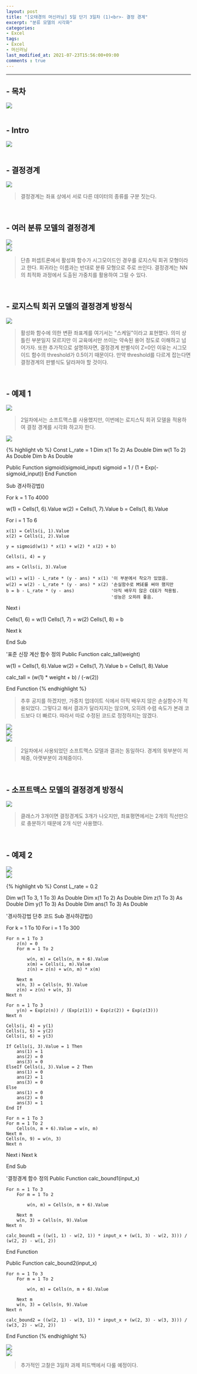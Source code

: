 ```yaml
---
layout: post
title: "[오태경의 머신러닝] 5일 단기 3일차 (1)<br>- 결정 경계"
excerpt: "분류 모델의 시각화"
categories:
- Excel
tags:
- Excel
- 머신러닝
last_modified_at: 2021-07-23T15:56:00+09:00
comments : true
---
```

<hr>

<h2>- 목차</h2>
<div style="align-items: center;">
    <img src="/assets/post-image/Excel-5일-단기-3/슬라이드3.PNG">
</div>
<br>

<h2>- Intro</h2>
<div style="align-items: center;">
    <img src="/assets/post-image/Excel-5일-단기-3/슬라이드4.PNG">
</div>

<br>
<h2>- 결정경계</h2>
<div style="align-items: center;">
    <img src="/assets/post-image/Excel-5일-단기-3/슬라이드5.PNG">
</div>

> 결정경계는 좌표 상에서 서로 다른 데이터의 종류를 구분 짓는다.

<br>
<h2>- 여러 분류 모델의 결정경계</h2>
<div style="align-items: center;">
    <img src="/assets/post-image/Excel-5일-단기-3/슬라이드6.PNG">
</div>
<div style="align-items: center;">
    <img src="/assets/post-image/Excel-5일-단기-3/슬라이드7.PNG">
</div>

> 단층 퍼셉트론에서 활성화 함수가 시그모이드인 경우를 로지스틱 회귀 모형이라고 한다. 회귀라는 이름과는 반대로 분류 모형으로 주로 쓰인다. 결정경계는 NN의 최적화 과정에서 도출된 가중치를 활용하여 그릴 수 있다.

<br>
<h2>- 로지스틱 회귀 모델의 결정경계 방정식</h2>
<div style="align-items: center;">
    <img src="/assets/post-image/Excel-5일-단기-3/슬라이드8.PNG">
</div>

> 활성화 함수에 의한 변환 좌표계를 여기서는 "스케일"이라고 표현했다. 의미 상 틀린 부분일지 모르지만 이 교육에서만 쓰이는 약속된 용어 정도로 이해하고 넘어가자. 또한 추가적으로 설명하자면, 결정경계 판별식이 Z=0인 이유는 시그모이드 함수의 threshold가 0.5이기 때문이다. 만약 threshold를 다르게 잡는다면 결정경계의 판별식도 달라져야 할 것이다.

<br>
<h2>- 예제 1</h2>
<div style="align-items: center;">
    <img src="/assets/post-image/Excel-5일-단기-3/슬라이드9.PNG">
</div>

> 2일차에서는 소프트맥스를 사용했지만, 이번에는 로지스틱 회귀 모델을 적용하여 결정 경계를 시각화 하고자 한다.

<div style="align-items: center;">
    <img src="/assets/post-image/Excel-5일-단기-3/슬라이드10.PNG">
</div>

{% highlight vb %}
Const L_rate = 1
Dim x(1 To 2) As Double
Dim w(1 To 2) As Double
Dim b As Double

Public Function sigmoid(sigmoid_input)
    sigmoid = 1 / (1 + Exp(-sigmoid_input))
End Function

Sub 경사하강법()

For k = 1 To 4000

w(1) = Cells(1, 6).Value
w(2) = Cells(1, 7).Value
b = Cells(1, 8).Value

For i = 1 To 6

    x(1) = Cells(i, 1).Value
    x(2) = Cells(i, 2).Value

    y = sigmoid(w(1) * x(1) + w(2) * x(2) + b)

    Cells(i, 4) = y

    ans = Cells(i, 3).Value

    w(1) = w(1) - L_rate * (y - ans) * x(1) '이 부분에서 착오가 있었음.
    w(2) = w(2) - L_rate * (y - ans) * x(2) '손실함수로 MSE를 써야 했지만
    b = b - L_rate * (y - ans)              '아직 배우지 않은 CEE가 적용됨.
                                            '성능은 오히려 좋음.
Next i

Cells(1, 6) = w(1)
Cells(1, 7) = w(2)
Cells(1, 8) = b

Next k

End Sub

'표준 신장 계산 함수 정의
Public Function calc_tall(weight)

w(1) = Cells(1, 6).Value
w(2) = Cells(1, 7).Value
b = Cells(1, 8).Value

calc_tall = (w(1) * weight + b) / (-w(2))

End Function
{% endhighlight %}

> 추후 공지를 하겠지만, 가중치 업데이트 식에서 아직 배우지 않은 손실함수가 적용되었다. 그렇다고 해서 결과가 달라지지는 않으며, 오히려 수렴 속도가 본래 코드보다 더 빠르다. 따라서 따로 수정된 코드로 정정하지는 않겠다.

<div style="align-items: center;">
    <img src="/assets/post-image/Excel-5일-단기-3/슬라이드11.PNG">
</div>
<div style="align-items: center;">
    <img src="/assets/post-image/Excel-5일-단기-3/슬라이드12.PNG">
</div>
<div style="align-items: center;">
    <img src="/assets/post-image/Excel-5일-단기-3/슬라이드13.PNG">
</div>

> 2일차에서 사용되었던 소프트맥스 모델과 결과는 동일하다. 경계의 윗부분이 저체중, 아랫부분이 과체중이다.

<br>
<h2>- 소프트맥스 모델의 결정경계 방정식</h2>
<div style="align-items: center;">
    <img src="/assets/post-image/Excel-5일-단기-3/슬라이드14.PNG">
</div>

> 클래스가 3개이면 결정경계도 3개가 나오지만, 좌표평면에서는 2개의 직선만으로 충분하기 때문에 2개 식만 사용했다.

<br>
<h2>- 예제 2</h2>
<div style="align-items: center;">
    <img src="/assets/post-image/Excel-5일-단기-3/슬라이드15.PNG">
</div>
<div style="align-items: center;">
    <img src="/assets/post-image/Excel-5일-단기-3/슬라이드16.PNG">
</div>

{% highlight vb %}
Const L_rate = 0.2

Dim w(1 To 3, 1 To 3) As Double
Dim x(1 To 2) As Double
Dim z(1 To 3) As Double
Dim y(1 To 3) As Double
Dim ans(1 To 3) As Double

'경사하강법 단추 코드
Sub 경사하강법()

For k = 1 To 10
For i = 1 To 300

    For n = 1 To 3
        z(n) = 0
        For m = 1 To 2

            w(n, m) = Cells(n, m + 6).Value
            x(m) = Cells(i, m).Value
            z(n) = z(n) + w(n, m) * x(m)

        Next m
        w(n, 3) = Cells(n, 9).Value
        z(n) = z(n) + w(n, 3)
    Next n

    For n = 1 To 3
        y(n) = Exp(z(n)) / (Exp(z(1)) + Exp(z(2)) + Exp(z(3)))
    Next n

    Cells(i, 4) = y(1)
    Cells(i, 5) = y(2)
    Cells(i, 6) = y(3)

    If Cells(i, 3).Value = 1 Then
        ans(1) = 1
        ans(2) = 0
        ans(3) = 0
    ElseIf Cells(i, 3).Value = 2 Then
        ans(1) = 0
        ans(2) = 1
        ans(3) = 0
    Else
        ans(1) = 0
        ans(2) = 0
        ans(3) = 1
    End If

    For n = 1 To 3
    For m = 1 To 2
        Cells(n, m + 6).Value = w(n, m)
    Next m
    Cells(n, 9) = w(n, 3)
    Next n

Next i
Next k

End Sub

'결정경계 함수 정의
Public Function calc_bound1(input_x)

    For n = 1 To 3
        For m = 1 To 2

            w(n, m) = Cells(n, m + 6).Value

        Next m
        w(n, 3) = Cells(n, 9).Value
    Next n

    calc_bound1 = ((w(1, 1) - w(2, 1)) * input_x + (w(1, 3) - w(2, 3))) / (w(2, 2) - w(1, 2))

End Function

Public Function calc_bound2(input_x)

    For n = 1 To 3
        For m = 1 To 2

            w(n, m) = Cells(n, m + 6).Value

        Next m
        w(n, 3) = Cells(n, 9).Value
    Next n

    calc_bound2 = ((w(2, 1) - w(3, 1)) * input_x + (w(2, 3) - w(3, 3))) / (w(3, 2) - w(2, 2))

End Function
{% endhighlight %}

<div style="align-items: center;">
    <img src="/assets/post-image/Excel-5일-단기-3/슬라이드17.PNG">
</div>
<div style="align-items: center;">
    <img src="/assets/post-image/Excel-5일-단기-3/슬라이드18.PNG">
</div>

> 추가적인 고찰은 3일차 과제 피드백에서 다룰 예정이다.

<br>